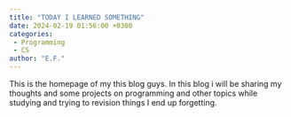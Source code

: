 ```yaml
---
title: "TODAY I LEARNED SOMETHING"
date: 2024-02-19 01:56:00 +0300
categories: 
 - Programming
 - CS 
author: "E.F."
---
```

    
This is the homepage of my this blog guys. In this blog i will be sharing my thoughts and some projects on programming and other topics while studying and trying to revision things I end up forgetting.

